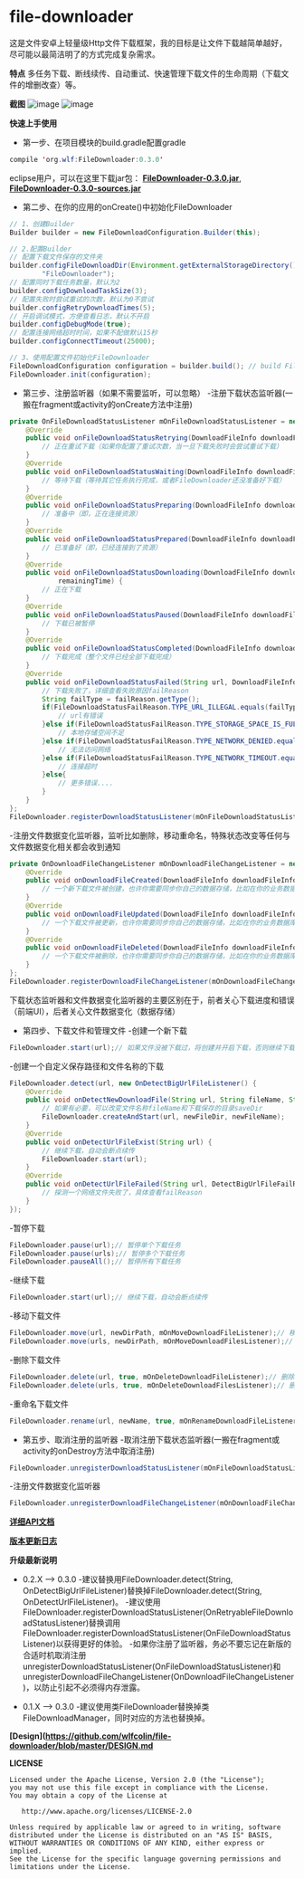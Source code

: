 # file-downloader

这是文件安卓上轻量级Http文件下载框架，我的目标是让文件下载越简单越好，尽可能以最简洁明了的方式完成复杂需求。

**特点**
多任务下载、断线续传、自动重试、快速管理下载文件的生命周期（下载文件的增删改查）等。


**截图**
![image](https://github.com/wlfcolin/file-downloader/blob/master/capture/simple_download_zh.gif)
![image](https://github.com/wlfcolin/file-downloader/blob/master/capture/manager_download_zh.gif)


**快速上手使用**
* 第一步、在项目模块的build.gradle配置gradle
``` java
compile 'org.wlf:FileDownloader:0.3.0'
``` 
eclipse用户，可以在这里下载jar包：
**[FileDownloader-0.3.0.jar](https://github.com/wlfcolin/file-downloader/raw/master/download/release/FileDownloader-0.3.0.jar)**, 
**[FileDownloader-0.3.0-sources.jar](https://dl.bintray.com/wlfcolin/maven/org/wlf/FileDownloader/0.3.0/FileDownloader-0.3.0-sources.jar)**

* 第二步、在你的应用的onCreate()中初始化FileDownloader
``` java
// 1、创建Builder
Builder builder = new FileDownloadConfiguration.Builder(this);

// 2.配置Builder
// 配置下载文件保存的文件夹
builder.configFileDownloadDir(Environment.getExternalStorageDirectory().getAbsolutePath() + File.separator +
        "FileDownloader");
// 配置同时下载任务数量，默认为2
builder.configDownloadTaskSize(3);
// 配置失败时尝试重试的次数，默认为0不尝试
builder.configRetryDownloadTimes(5);
// 开启调试模式，方便查看日志，默认不开启
builder.configDebugMode(true);
// 配置连接网络超时时间，如果不配做默认15秒
builder.configConnectTimeout(25000);

// 3、使用配置文件初始化FileDownloader
FileDownloadConfiguration configuration = builder.build(); // build FileDownloadConfiguration with the builder
FileDownloader.init(configuration);
```

* 第三步、注册监听器（如果不需要监听，可以忽略）
-注册下载状态监听器(一搬在fragment或activity的onCreate方法中注册)
``` java
private OnFileDownloadStatusListener mOnFileDownloadStatusListener = new OnRetryableFileDownloadStatusListener() {
    @Override
    public void onFileDownloadStatusRetrying(DownloadFileInfo downloadFileInfo, int retryTimes) {
        // 正在重试下载（如果你配置了重试次数，当一旦下载失败时会尝试重试下载）
    }
    @Override
    public void onFileDownloadStatusWaiting(DownloadFileInfo downloadFileInfo) {
        // 等待下载（等待其它任务执行完成，或者FileDownloader还没准备好下载）
    }
    @Override
    public void onFileDownloadStatusPreparing(DownloadFileInfo downloadFileInfo) {
        // 准备中（即，正在连接资源）
    }
    @Override
    public void onFileDownloadStatusPrepared(DownloadFileInfo downloadFileInfo) {
        // 已准备好（即，已经连接到了资源）
    }
    @Override
    public void onFileDownloadStatusDownloading(DownloadFileInfo downloadFileInfo, float downloadSpeed, long
            remainingTime) {
        // 正在下载
    }
    @Override
    public void onFileDownloadStatusPaused(DownloadFileInfo downloadFileInfo) {
        // 下载已被暂停
    }
    @Override
    public void onFileDownloadStatusCompleted(DownloadFileInfo downloadFileInfo) {
        // 下载完成（整个文件已经全部下载完成）
    }
    @Override
    public void onFileDownloadStatusFailed(String url, DownloadFileInfo downloadFileInfo, FileDownloadStatusFailReason failReason) {
        // 下载失败了，详细查看失败原因failReason
        String failType = failReason.getType();
        if(FileDownloadStatusFailReason.TYPE_URL_ILLEGAL.equals(failType)){
            // url有错误
        }else if(FileDownloadStatusFailReason.TYPE_STORAGE_SPACE_IS_FULL.equals(failType)){
            // 本地存储空间不足
        }else if(FileDownloadStatusFailReason.TYPE_NETWORK_DENIED.equals(failType)){
            // 无法访问网络
        }else if(FileDownloadStatusFailReason.TYPE_NETWORK_TIMEOUT.equals(failType)){
            // 连接超时
        }else{
            // 更多错误....
        }
    }
};
FileDownloader.registerDownloadStatusListener(mOnFileDownloadStatusListener);
```
-注册文件数据变化监听器，监听比如删除，移动重命名，特殊状态改变等任何与文件数据变化相关都会收到通知
``` java
private OnDownloadFileChangeListener mOnDownloadFileChangeListener = new OnDownloadFileChangeListener() {
    @Override
    public void onDownloadFileCreated(DownloadFileInfo downloadFileInfo) {
        // 一个新下载文件被创建，也许你需要同步你自己的数据存储，比如在你的业务数据库中增加一条记录
    }
    @Override
    public void onDownloadFileUpdated(DownloadFileInfo downloadFileInfo, Type type) {
        // 一个下载文件被更新，也许你需要同步你自己的数据存储，比如在你的业务数据库中更新一条记录
    }
    @Override
    public void onDownloadFileDeleted(DownloadFileInfo downloadFileInfo) {
        // 一个下载文件被删除，也许你需要同步你自己的数据存储，比如在你的业务数据库中删除一条记录
    }
};
FileDownloader.registerDownloadFileChangeListener(mOnDownloadFileChangeListener);
```
下载状态监听器和文件数据变化监听器的主要区别在于，前者关心下载进度和错误（前端UI），后者关心文件数据变化（数据存储）

* 第四步、下载文件和管理文件
-创建一个新下载
``` java
FileDownloader.start(url);// 如果文件没被下载过，将创建并开启下载，否则继续下载，自动会断点续传
```
-创建一个自定义保存路径和文件名称的下载
``` java
FileDownloader.detect(url, new OnDetectBigUrlFileListener() {
    @Override
    public void onDetectNewDownloadFile(String url, String fileName, String saveDir, long fileSize) {
        // 如果有必要，可以改变文件名称fileName和下载保存的目录saveDir
        FileDownloader.createAndStart(url, newFileDir, newFileName);
    }
    @Override
    public void onDetectUrlFileExist(String url) {
        // 继续下载，自动会断点续传
        FileDownloader.start(url);
    }
    @Override
    public void onDetectUrlFileFailed(String url, DetectBigUrlFileFailReason failReason) {
        // 探测一个网络文件失败了，具体查看failReason
    }
});
```
-暂停下载
``` java
FileDownloader.pause(url);// 暂停单个下载任务
FileDownloader.pause(urls);// 暂停多个下载任务
FileDownloader.pauseAll();// 暂停所有下载任务
```
-继续下载
``` java
FileDownloader.start(url);// 继续下载，自动会断点续传
```
-移动下载文件
``` java
FileDownloader.move(url, newDirPath, mOnMoveDownloadFileListener);// 移动单个下载文件到新文件夹中
FileDownloader.move(urls, newDirPath, mOnMoveDownloadFilesListener);// 移动多个下载文件到新文件夹中
```
-删除下载文件
``` java
FileDownloader.delete(url, true, mOnDeleteDownloadFileListener);// 删除单个下载文件
FileDownloader.delete(urls, true, mOnDeleteDownloadFilesListener);// 删除多个下载文件
```
-重命名下载文件
``` java
FileDownloader.rename(url, newName, true, mOnRenameDownloadFileListener);// 重命名一个下载文件
```

* 第五步、取消注册的监听器
-取消注册下载状态监听器(一搬在fragment或activity的onDestroy方法中取消注册)
``` java
FileDownloader.unregisterDownloadStatusListener(mOnFileDownloadStatusListener);
```
-注册文件数据变化监听器
``` java
FileDownloader.unregisterDownloadFileChangeListener(mOnDownloadFileChangeListener);
```


**[详细API文档](http://htmlpreview.github.io/?https://github.com/wlfcolin/file-downloader/raw/master/download/release/FileDownloader-0.3.0-javadoc/index.html)**


**[版本更新日志](https://github.com/wlfcolin/file-downloader/blob/master/CHANGELOG.md)**


**升级最新说明**

* 0.2.X --> 0.3.0
-建议替换用FileDownloader.detect(String, OnDetectBigUrlFileListener)替换掉FileDownloader.detect(String, OnDetectUrlFileListener)。
-建议使用FileDownloader.registerDownloadStatusListener(OnRetryableFileDownloadStatusListener)替换调用FileDownloader.registerDownloadStatusListener(OnFileDownloadStatusListener)以获得更好的体验。
-如果你注册了监听器，务必不要忘记在新版的合适时机取消注册unregisterDownloadStatusListener(OnFileDownloadStatusListener)和unregisterDownloadFileChangeListener(OnDownloadFileChangeListener)，以防止引起不必须得内存泄露。

* 0.1.X --> 0.3.0
-建议使用类FileDownloader替换掉类FileDownloadManager，同时对应的方法也替换掉。


**[Design](https://github.com/wlfcolin/file-downloader/blob/master/DESIGN.md**


**LICENSE**
```
Licensed under the Apache License, Version 2.0 (the "License");
you may not use this file except in compliance with the License.
You may obtain a copy of the License at

   http://www.apache.org/licenses/LICENSE-2.0

Unless required by applicable law or agreed to in writing, software
distributed under the License is distributed on an "AS IS" BASIS,
WITHOUT WARRANTIES OR CONDITIONS OF ANY KIND, either express or implied.
See the License for the specific language governing permissions and
limitations under the License.
```
